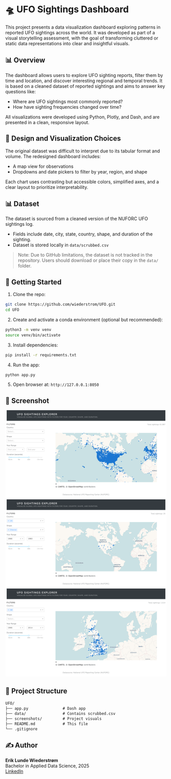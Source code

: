 # 🛸 UFO Sightings Dashboard

This project presents a data visualization dashboard exploring patterns in reported UFO sightings across the world. It was developed as part of a visual storytelling assessment, with the goal of transforming cluttered or static data representations into clear and insightful visuals.

## 📊 Overview

The dashboard allows users to explore UFO sighting reports, filter them by time and location, and discover interesting regional and temporal trends. It is based on a cleaned dataset of reported sightings and aims to answer key questions like:

- Where are UFO sightings most commonly reported?
- How have sighting frequencies changed over time?

All visualizations were developed using Python, Plotly, and Dash, and are presented in a clean, responsive layout.

## 📅 Design and Visualization Choices

The original dataset was difficult to interpret due to its tabular format and volume. The redesigned dashboard includes:

- A map view for observations
- Dropdowns and date pickers to filter by year, region, and shape

Each chart uses contrasting but accessible colors, simplified axes, and a clear layout to prioritize interpretability.

## 📊 Dataset

The dataset is sourced from a cleaned version of the NUFORC UFO sightings log.

- Fields include date, city, state, country, shape, and duration of the sighting.
- Dataset is stored locally in `data/scrubbed.csv`

> Note: Due to GitHub limitations, the dataset is not tracked in the repository. Users should download or place their copy in the `data/` folder.

## 🚀 Getting Started

1. Clone the repo:

```bash
git clone https://github.com/wiederstrom/UFO.git
cd UFO
```

2. Create and activate a conda environment (optional but recommended):

```bash
python3 -m venv venv
source venv/bin/activate
```

3. Install dependencies:

```bash
pip install -r requirements.txt
```

4. Run the app:

```bash
python app.py
```

5. Open browser at: `http://127.0.0.1:8050`

## 📸 Screenshot

![Dashboard Screenshot](screenshots/screenshot1.png)
![Dashboard Screenshot](screenshots/screenshot2.png)
![Dashboard Screenshot](screenshots/screenshot3.png)

## 📂 Project Structure

```
UFO/
├── app.py               # Dash app
├── data/                # Contains scrubbed.csv
├── screenshots/         # Project visuals
├── README.md            # This file
└── .gitignore
```

## ✍️ Author

**Erik Lunde Wiederstrøm**\
Bachelor in Applied Data Science, 2025\
[LinkedIn](https://linkedin.com/in/wiederstrom)
